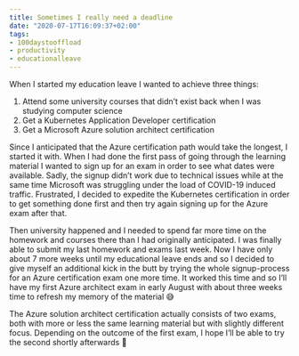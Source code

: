 ```yaml
---
title: Sometimes I really need a deadline
date: "2020-07-17T16:09:37+02:00"
tags:
- 100daystooffload
- productivity
- educationalleave
---
```


When I started my education leave I wanted to achieve three things:

1. Attend some university courses that didn’t exist back when I was studying computer science
2. Get a Kubernetes Application Developer certification
3. Get a Microsoft Azure solution architect certification

Since I anticipated that the Azure certification path would take the longest, I started it with. When I had done the first pass of going through the learning material I wanted to sign up for an exam in order to see what dates were available. Sadly, the signup didn’t work due to technical issues while at the same time Microsoft was struggling under the load of COVID-19 induced traffic. Frustrated, I decided to expedite the Kubernetes certification in order to get something done first and then try again signing up for the Azure exam after that.

Then university happened and I needed to spend far more time on the homework and courses there than I had originally anticipated. I was finally able to submit my last homework and exams last week. Now I have only about 7 more weeks until my educational leave ends and so I decided to give myself an additional kick in the butt by trying the whole signup-process for an Azure certification exam one more time. It worked this time and so I’ll have my first Azure architect exam in early August with about three weeks time to refresh my memory of the material 😅

The Azure solution architect certification actually consists of two exams, both with more or less the same learning material but with slightly different focus. Depending on the outcome of the first exam, I hope I’ll be able to try the second shortly afterwards 🙂
